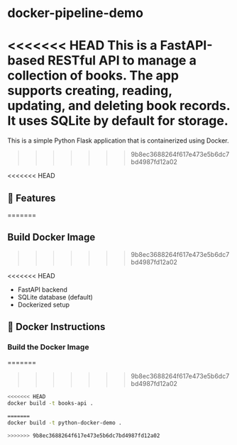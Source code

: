 # docker-pipeline-demo

<<<<<<< HEAD
This is a FastAPI-based RESTful API to manage a collection of books. The app supports creating, reading, updating, and deleting book records. It uses SQLite by default for storage.
=======
This is a simple Python Flask application that is containerized using Docker.
>>>>>>> 9b8ec3688264f617e473e5b6dc7bd4987fd12a02

<<<<<<< HEAD
## 🚀 Features
=======
## Build Docker Image
>>>>>>> 9b8ec3688264f617e473e5b6dc7bd4987fd12a02

<<<<<<< HEAD
- FastAPI backend
- SQLite database (default)
- Dockerized setup

## 🐳 Docker Instructions

### Build the Docker Image

=======
>>>>>>> 9b8ec3688264f617e473e5b6dc7bd4987fd12a02
```bash
<<<<<<< HEAD
docker build -t books-api .

=======
docker build -t python-docker-demo .

>>>>>>> 9b8ec3688264f617e473e5b6dc7bd4987fd12a02